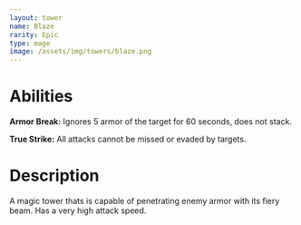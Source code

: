 ```yaml
---
layout: tower
name: Blaze
rarity: Epic
type: mage
image: /assets/img/towers/blaze.png
---
```


# Abilities

**Armor Break:** Ignores 5 armor of the target for 60 seconds, does not stack.

**True Strike:** All attacks cannot be missed or evaded by targets.

# Description

A magic tower thats is capable of penetrating enemy armor with its fiery beam. Has a very high attack speed.
